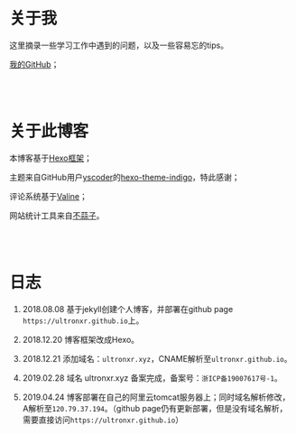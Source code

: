 # 关于我

这里摘录一些学习工作中遇到的问题，以及一些容易忘的tips。

[我的GitHub](https://github.com/Ultronxr)；

<br/><br/>

# 关于此博客

本博客基于[Hexo框架](https://hexo.io/zh-cn/)；

主题来自GitHub用户[yscoder](https://github.com/yscoder)的[hexo-theme-indigo](https://github.com/yscoder/hexo-theme-indigo)，特此感谢；

评论系统基于[Valine](https://valine.js.org/)；

网站统计工具来自[不蒜子](http://busuanzi.ibruce.info/)。

<br/><br/>


# 日志

1. 2018.08.08 基于jekyll创建个人博客，并部署在github page `https://ultronxr.github.io`上。

2. 2018.12.20 博客框架改成Hexo。

3. 2018.12.21 添加域名：`ultronxr.xyz`，CNAME解析至`ultronxr.github.io`。

4. 2019.02.28 域名 ultronxr.xyz 备案完成，备案号：`浙ICP备19007617号-1`。

5. 2019.04.24 博客部署在自己的阿里云tomcat服务器上；同时域名解析修改，A解析至`120.79.37.194`。（github page仍有更新部署，但是没有域名解析，需要直接访问`https://ultronxr.github.io`）


<br/><br/>

